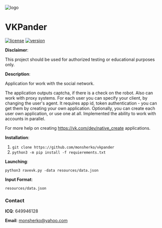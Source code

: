 ![logo](https://pp.userapi.com/c847123/v847123000/f758e/JXExqQXsJg4.jpg)

# VKPander
[![license](https://img.shields.io/hexpm/l/plug.svg)](https://github.com/colental/byob/blob/master/LICENSE)
[![version](https://img.shields.io/badge/version-1.0-lightgrey.svg)](https://github.com/monsherko/vkpander)


__Disclaimer__: 

This project should be used for authorized testing or educational purposes only.

__Description__:

Application for work with the social network.

The application outputs captcha, if there is a check on the robot.
Also can work with proxy systems.
For each user you can specify your client, by changing the user's agent.
It requires app id, token authentication - you can get them by creating your own application.
Optionally, you can create each user own application, or use one at all.
Implemented the ability to work with accounts in parallel.

For more help on creating https://vk.com/dev/native_create applications.

__Installation__: 

1. `git clone https://github.com/monsherko/vkpander`
2. `python3 -m pip install -f requierements.txt` 


__Launching__:

`python3 ravevk.py -data resources/data.json`


__Input Format__:

`resources/data.json`


### Contact

__ICQ__: 649946128

__Email__: monsherko@yahoo.com
